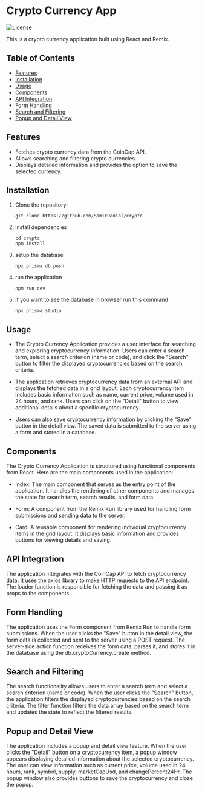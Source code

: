 # Crypto Currency App

[![License](https://img.shields.io/badge/license-MIT-blue.svg)](LICENSE)

This is a crypto currency application built using React and Remix.

## Table of Contents

- [Features](#features)
- [Installation](#installation)
- [Usage](#usage)
- [Components](#components)
- [API Integration](#APIIntegration)
- [Form Handling](#FormHandling)
- [Search and Filtering](#SearchandFiltering)
- [Popup and Detail View](#PopupandDetailView)

## Features

- Fetches crypto currency data from the CoinCap API.
- Allows searching and filtering crypto currencies.
- Displays detailed information and provides the option to save the selected currency.

## Installation

1. Clone the repository:

   ```shell
   git clone https://github.com/SamirDanial/crypto

2. install dependencies

   ```shell
   cd crypto
   npm install

3. setup the database

    ```shell
    npx prisma db push

4. run the application

    ```shell
    npm run dev

5. if you want to see the database in browser run this command

    ```shell
    npx prisma studio

## Usage

- The Crypto Currency Application provides a user interface for searching and exploring cryptocurrency information. Users can enter a search term, select a search criterion (name or code), and click the "Search" button to filter the displayed cryptocurrencies based on the search criteria.

- The application retrieves cryptocurrency data from an external API and displays the fetched data in a grid layout. Each cryptocurrency item includes basic information such as name, current price, volume used in 24 hours, and rank. Users can click on the "Detail" button to view additional details about a specific cryptocurrency.

- Users can also save cryptocurrency information by clicking the "Save" button in the detail view. The saved data is submitted to the server using a form and stored in a database.

## Components
The Crypto Currency Application is structured using functional components from React. Here are the main components used in the application:

- Index: The main component that serves as the entry point of the application. It handles the rendering of other components and manages the state for search term, search results, and form data.

- Form: A component from the Remix Run library used for handling form submissions and sending data to the server.

- Card: A reusable component for rendering individual cryptocurrency items in the grid layout. It displays basic information and provides buttons for viewing details and saving.

## API Integration

The application integrates with the CoinCap API to fetch cryptocurrency data. It uses the axios library to make HTTP requests to the API endpoint. The loader function is responsible for fetching the data and passing it as props to the components.

## Form Handling

The application uses the Form component from Remix Run to handle form submissions. When the user clicks the "Save" button in the detail view, the form data is collected and sent to the server using a POST request. The server-side action function receives the form data, parses it, and stores it in the database using the db.cryptoCurrency.create method.

## Search and Filtering

The search functionality allows users to enter a search term and select a search criterion (name or code). When the user clicks the "Search" button, the application filters the displayed cryptocurrencies based on the search criteria. The filter function filters the data array based on the search term and updates the state to reflect the filtered results.

## Popup and Detail View

The application includes a popup and detail view feature. When the user clicks the "Detail" button on a cryptocurrency item, a popup window appears displaying detailed information about the selected cryptocurrency. The user can view information such as current price, volume used in 24 hours, rank, symbol, supply, marketCapUsd, and changePercent24Hr. The popup window also provides buttons to save the cryptocurrency and close the popup.